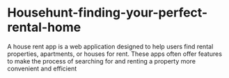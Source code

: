 # Househunt-finding-your-perfect-rental-home
A house rent app is a web application designed to help users find rental properties, apartments, or houses for rent. These apps often offer features to make the process of searching for and renting a property more convenient and efficient
